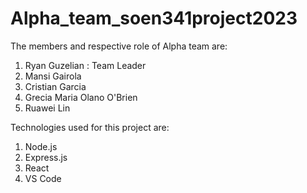 # Alpha_team_soen341project2023

The members and respective role of Alpha team are:
1) Ryan Guzelian : Team Leader
2) Mansi Gairola
3) Cristian Garcia
4) Grecia Maria Olano O'Brien
5) Ruawei Lin

Technologies used for this project are:
1) Node.js
2) Express.js
3) React
4) VS Code

